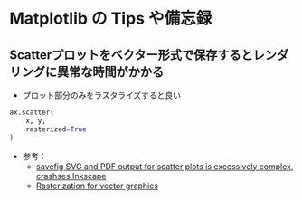 # Matplotlib の Tips や備忘録

## Scatterプロットをベクター形式で保存するとレンダリングに異常な時間がかかる

- プロット部分のみをラスタライズすると良い

```Python
ax.scatter(
    x, y,
    rasterized=True
)
```

- 参考：
  - [savefig SVG and PDF output for scatter plots is excessively complex, crashses Inkscape](https://github.com/matplotlib/matplotlib/issues/5967/)
  - [Rasterization for vector graphics](https://matplotlib.org/devdocs/gallery/misc/rasterization_demo.html)
